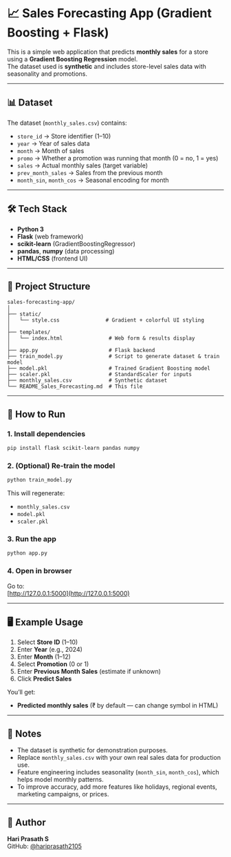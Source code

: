 
# 📈 Sales Forecasting App (Gradient Boosting + Flask)

This is a simple web application that predicts **monthly sales** for a store using a **Gradient Boosting Regression** model.  
The dataset used is **synthetic** and includes store-level sales data with seasonality and promotions.

---

## 📊 Dataset

The dataset (`monthly_sales.csv`) contains:
- `store_id` → Store identifier (1–10)
- `year` → Year of sales data
- `month` → Month of sales
- `promo` → Whether a promotion was running that month (0 = no, 1 = yes)
- `sales` → Actual monthly sales (target variable)
- `prev_month_sales` → Sales from the previous month
- `month_sin`, `month_cos` → Seasonal encoding for month

---

## 🛠 Tech Stack

- **Python 3**
- **Flask** (web framework)
- **scikit-learn** (GradientBoostingRegressor)
- **pandas**, **numpy** (data processing)
- **HTML/CSS** (frontend UI)

---

## 📁 Project Structure

```
sales-forecasting-app/
│
├── static/
│   └── style.css               # Gradient + colorful UI styling
│
├── templates/
│   └── index.html               # Web form & results display
│
├── app.py                       # Flask backend
├── train_model.py               # Script to generate dataset & train model
├── model.pkl                    # Trained Gradient Boosting model
├── scaler.pkl                   # StandardScaler for inputs
├── monthly_sales.csv            # Synthetic dataset
└── README_Sales_Forecasting.md  # This file
```

---

## 🚀 How to Run

### 1. Install dependencies
```bash
pip install flask scikit-learn pandas numpy
```

### 2. (Optional) Re-train the model
```bash
python train_model.py
```
This will regenerate:
- `monthly_sales.csv`
- `model.pkl`
- `scaler.pkl`

### 3. Run the app
```bash
python app.py
```

### 4. Open in browser
Go to:  
[http://127.0.0.1:5000](http://127.0.0.1:5000)

---

## 🖥 Example Usage

1. Select **Store ID** (1–10)  
2. Enter **Year** (e.g., 2024)  
3. Enter **Month** (1–12)  
4. Select **Promotion** (0 or 1)  
5. Enter **Previous Month Sales** (estimate if unknown)  
6. Click **Predict Sales**

You’ll get:
- **Predicted monthly sales** (₹ by default — can change symbol in HTML)

---

## 📌 Notes
- The dataset is synthetic for demonstration purposes.
- Replace `monthly_sales.csv` with your own real sales data for production use.
- Feature engineering includes seasonality (`month_sin`, `month_cos`), which helps model monthly patterns.
- To improve accuracy, add more features like holidays, regional events, marketing campaigns, or prices.

---

## 🙋 Author
**Hari Prasath S**  
GitHub: [@hariprasath2105](https://github.com/hariprasath2105)
